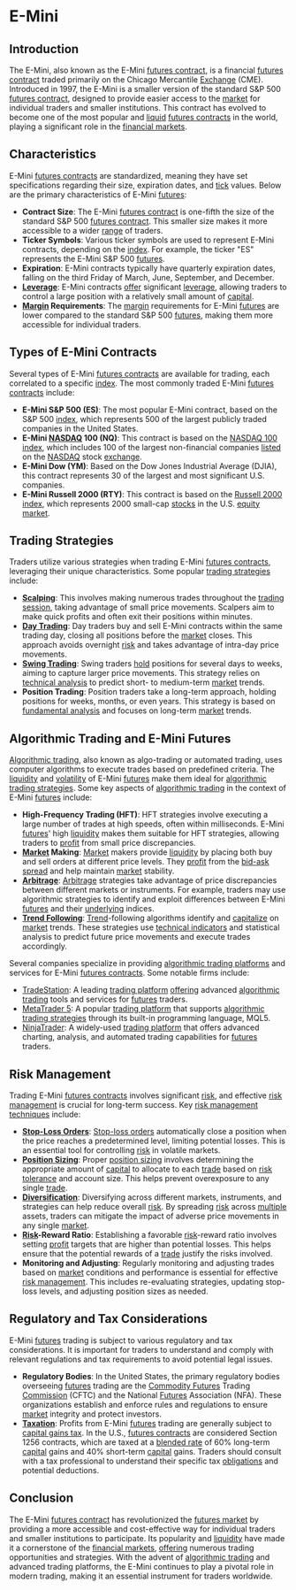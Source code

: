 # E-Mini

## Introduction
The E-Mini, also known as the E-Mini [futures contract](../f/futures_contract.md), is a financial [futures contract](../f/futures_contract.md) traded primarily on the Chicago Mercantile [Exchange](../e/exchange.md) (CME). Introduced in 1997, the E-Mini is a smaller version of the standard S&P 500 [futures contract](../f/futures_contract.md), designed to provide easier access to the [market](../m/market.md) for individual traders and smaller institutions. This contract has evolved to become one of the most popular and [liquid](../l/liquid.md) [futures contracts](../f/futures_contracts.md) in the world, playing a significant role in the [financial markets](../f/financial_market.md).

## Characteristics
E-Mini [futures contracts](../f/futures_contracts.md) are standardized, meaning they have set specifications regarding their size, expiration dates, and [tick](../t/tick.md) values. Below are the primary characteristics of E-Mini [futures](../f/futures.md):

- **Contract Size**: The E-Mini [futures contract](../f/futures_contract.md) is one-fifth the size of the standard S&P 500 [futures contract](../f/futures_contract.md). This smaller size makes it more accessible to a wider [range](../r/range.md) of traders.
- **Ticker Symbols**: Various ticker symbols are used to represent E-Mini contracts, depending on the [index](../i/index.md). For example, the ticker "ES" represents the E-Mini S&P 500 [futures](../f/futures.md).
- **Expiration**: E-Mini contracts typically have quarterly expiration dates, falling on the third Friday of March, June, September, and December.
- **[Leverage](../l/leverage.md)**: E-Mini contracts [offer](../o/offer.md) significant [leverage](../l/leverage.md), allowing traders to control a large position with a relatively small amount of [capital](../c/capital.md).
- **[Margin](../m/margin.md) Requirements**: The [margin](../m/margin.md) requirements for E-Mini [futures](../f/futures.md) are lower compared to the standard S&P 500 [futures](../f/futures.md), making them more accessible for individual traders.

## Types of E-Mini Contracts
Several types of E-Mini [futures contracts](../f/futures_contracts.md) are available for trading, each correlated to a specific [index](../i/index.md). The most commonly traded E-Mini [futures contracts](../f/futures_contracts.md) include:

- **E-Mini S&P 500 (ES)**: The most popular E-Mini contract, based on the S&P 500 [index](../i/index.md), which represents 500 of the largest publicly traded companies in the United States.
- **E-Mini [NASDAQ](../n/nasdaq.md) 100 (NQ)**: This contract is based on the [NASDAQ 100 index](../n/nasdaq_100_index.md), which includes 100 of the largest non-financial companies [listed](../l/listed.md) on the [NASDAQ](../n/nasdaq.md) stock [exchange](../e/exchange.md).
- **E-Mini Dow (YM)**: Based on the Dow Jones Industrial Average (DJIA), this contract represents 30 of the largest and most significant U.S. companies.
- **E-Mini Russell 2000 (RTY)**: This contract is based on the [Russell 2000 index](../r/russell_2000_index.md), which represents 2000 small-cap [stocks](../s/stock.md) in the U.S. [equity market](../e/equity_market.md).

## Trading Strategies
Traders utilize various strategies when trading E-Mini [futures contracts](../f/futures_contracts.md), leveraging their unique characteristics. Some popular [trading strategies](../t/trading_strategies.md) include:

- **[Scalping](../s/scalping.md)**: This involves making numerous trades throughout the [trading session](../t/trading_session.md), taking advantage of small price movements. Scalpers aim to make quick profits and often exit their positions within minutes.
- **[Day Trading](../d/day_trading.md)**: Day traders buy and sell E-Mini contracts within the same trading day, closing all positions before the [market](../m/market.md) closes. This approach avoids overnight [risk](../r/risk.md) and takes advantage of intra-day price movements.
- **[Swing Trading](../s/swing_trading.md)**: Swing traders [hold](../h/hold.md) positions for several days to weeks, aiming to capture larger price movements. This strategy relies on [technical analysis](../t/technical_analysis.md) to predict short- to medium-term [market](../m/market.md) trends.
- **Position Trading**: Position traders take a long-term approach, holding positions for weeks, months, or even years. This strategy is based on [fundamental analysis](../f/fundamental_analysis.md) and focuses on long-term [market](../m/market.md) trends.

## Algorithmic Trading and E-Mini Futures
[Algorithmic trading](../a/accountability.md), also known as algo-trading or automated trading, uses computer algorithms to execute trades based on predefined criteria. The [liquidity](../l/liquidity.md) and [volatility](../v/volatility.md) of E-Mini [futures](../f/futures.md) make them ideal for [algorithmic trading strategies](../a/algorithmic_trading_strategies.md). Some key aspects of [algorithmic trading](../a/accountability.md) in the context of E-Mini [futures](../f/futures.md) include:

- **High-Frequency Trading (HFT)**: HFT strategies involve executing a large number of trades at high speeds, often within milliseconds. E-Mini [futures](../f/futures.md)' high [liquidity](../l/liquidity.md) makes them suitable for HFT strategies, allowing traders to [profit](../p/profit.md) from small price discrepancies.
- **[Market](../m/market.md) Making**: [Market](../m/market.md) makers provide [liquidity](../l/liquidity.md) by placing both buy and sell orders at different price levels. They [profit](../p/profit.md) from the [bid-ask spread](../b/bid-ask_spread.md) and help maintain [market](../m/market.md) stability.
- **[Arbitrage](../a/arbitrage.md)**: [Arbitrage](../a/arbitrage.md) strategies take advantage of price discrepancies between different markets or instruments. For example, traders may use algorithmic strategies to identify and exploit differences between E-Mini [futures](../f/futures.md) and their [underlying](../u/underlying.md) indices.
- **[Trend Following](../t/trend_following.md)**: [Trend](../t/trend.md)-following algorithms identify and [capitalize](../c/capitalize.md) on [market](../m/market.md) trends. These strategies use [technical indicators](../t/technical_indicator.md) and statistical analysis to predict future price movements and execute trades accordingly.

Several companies specialize in providing [algorithmic trading platforms](../a/algorithmic_trading_platforms.md) and services for E-Mini [futures contracts](../f/futures_contracts.md). Some notable firms include:

- [TradeStation](https://www.tradestation.com/): A leading [trading platform](../t/trading_platform.md) [offering](../o/offering.md) advanced [algorithmic trading](../a/accountability.md) tools and services for [futures](../f/futures.md) traders.
- [MetaTrader 5](https://www.metatrader5.com/en): A popular [trading platform](../t/trading_platform.md) that supports [algorithmic trading strategies](../a/algorithmic_trading_strategies.md) through its built-in programming language, MQL5.
- [NinjaTrader](https://ninjatrader.com/): A widely-used [trading platform](../t/trading_platform.md) that offers advanced charting, analysis, and automated trading capabilities for [futures](../f/futures.md) traders.

## Risk Management
Trading E-Mini [futures contracts](../f/futures_contracts.md) involves significant [risk](../r/risk.md), and effective [risk management](../r/risk_management.md) is crucial for long-term success. Key [risk management techniques](../r/risk_management_techniques.md) include:

- **[Stop-Loss Orders](../s/stop-loss_orders.md)**: [Stop-loss orders](../s/stop-loss_orders.md) automatically close a position when the price reaches a predetermined level, limiting potential losses. This is an essential tool for controlling [risk](../r/risk.md) in volatile markets.
- **[Position Sizing](../p/position_sizing.md)**: Proper [position sizing](../p/position_sizing.md) involves determining the appropriate amount of [capital](../c/capital.md) to allocate to each [trade](../t/trade.md) based on [risk tolerance](../r/risk_tolerance.md) and account size. This helps prevent overexposure to any single [trade](../t/trade.md).
- **[Diversification](../d/diversification.md)**: Diversifying across different markets, instruments, and strategies can help reduce overall [risk](../r/risk.md). By spreading [risk](../r/risk.md) across [multiple](../m/multiple.md) assets, traders can mitigate the impact of adverse price movements in any single [market](../m/market.md).
- **[Risk](../r/risk.md)-Reward Ratio**: Establishing a favorable [risk](../r/risk.md)-reward ratio involves setting [profit](../p/profit.md) targets that are higher than potential losses. This helps ensure that the potential rewards of a [trade](../t/trade.md) justify the risks involved.
- **Monitoring and Adjusting**: Regularly monitoring and adjusting trades based on [market](../m/market.md) conditions and performance is essential for effective [risk management](../r/risk_management.md). This includes re-evaluating strategies, updating stop-loss levels, and adjusting position sizes as needed.

## Regulatory and Tax Considerations
E-Mini [futures](../f/futures.md) trading is subject to various regulatory and tax considerations. It is important for traders to understand and comply with relevant regulations and tax requirements to avoid potential legal issues.

- **Regulatory Bodies**: In the United States, the primary regulatory bodies overseeing [futures](../f/futures.md) trading are the [Commodity Futures](../c/commodity_futures.md) Trading [Commission](../c/commission.md) (CFTC) and the National [Futures](../f/futures.md) Association (NFA). These organizations establish and enforce rules and regulations to ensure [market](../m/market.md) integrity and protect investors.
- **[Taxation](../t/taxation.md)**: Profits from E-Mini [futures](../f/futures.md) trading are generally subject to [capital gains tax](../c/capital_gains_tax.md). In the U.S., [futures contracts](../f/futures_contracts.md) are considered Section 1256 contracts, which are taxed at a [blended rate](../b/blended_rate.md) of 60% long-term [capital](../c/capital.md) gains and 40% short-term [capital](../c/capital.md) gains. Traders should consult with a tax professional to understand their specific tax [obligations](../o/obligation.md) and potential deductions.

## Conclusion
The E-Mini [futures contract](../f/futures_contract.md) has revolutionized the [futures market](../f/futures_market.md) by providing a more accessible and cost-effective way for individual traders and smaller institutions to participate. Its popularity and [liquidity](../l/liquidity.md) have made it a cornerstone of the [financial markets](../f/financial_market.md), [offering](../o/offering.md) numerous trading opportunities and strategies. With the advent of [algorithmic trading](../a/accountability.md) and advanced trading platforms, the E-Mini continues to play a pivotal role in modern trading, making it an essential instrument for traders worldwide.